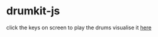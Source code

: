 # drumkit-js
click the keys on screen to play the drums
visualise it [here](https://rehmansohail.github.io/drumkit-js/)
